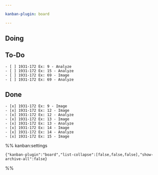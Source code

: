 ```yaml
---

kanban-plugin: board

---
```


## Doing


## To-Do


    - [ ] 1931-172 Ex: 9 - Analyze
    - [ ] 1931-172 Ex: 15 - Analyze
    - [ ] 1931-172 Ex: 69 - Image
    - [ ] 1931-172 Ex: 69 - Analyze

## Done


    - [x] 1931-172 Ex: 9 - Image
    - [x] 1931-172 Ex: 12 - Image
    - [x] 1931-172 Ex: 12 - Analyze
    - [x] 1931-172 Ex: 13 - Image
    - [x] 1931-172 Ex: 13 - Analyze
    - [x] 1931-172 Ex: 14 - Image
    - [x] 1931-172 Ex: 14 - Analyze
    - [x] 1931-172 Ex: 15 - Image


%% kanban:settings
```
{"kanban-plugin":"board","list-collapse":[false,false,false],"show-archive-all":false}
```
%%